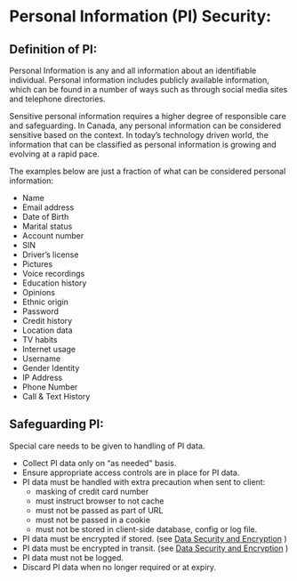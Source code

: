 # Personal Information (PI) Security:

## Definition of PI:

Personal Information is any and all information about an identifiable individual. Personal information includes publicly available information, which can be found in a number of ways such as through social media sites and telephone directories. 

Sensitive personal information requires a higher degree of responsible care and safeguarding. In Canada, any personal information can be considered sensitive based on the context.
In today’s technology driven world, the information that can be classified as personal information is growing and evolving at a rapid pace. 

The examples below are just a fraction of what can be considered personal information:

- Name
- Email address
- Date of Birth
- Marital status
- Account number
- SIN
- Driver’s license
- Pictures
- Voice recordings
- Education history
- Opinions
- Ethnic origin
- Password
- Credit history
- Location data
- TV habits
- Internet usage
- Username
- Gender Identity
- IP Address
- Phone Number
- Call & Text History

## Safeguarding PI:

Special care needs to be given to handling of PI data.
 
- Collect PI data only on “as needed" basis.
- Ensure appropriate access controls are in place for PI data.
- PI data must be handled with extra precaution when sent to client:
  - masking of credit card number
  - must instruct browser to not cache
  - must not be passed as part of URL
  - must not be passed in a cookie
  - must not be stored in client-side database, config or log file.
- PI data must be encrypted if stored. (see [Data Security and Encryption](data-security-and-encryption.md) )
- PI data must be encrypted in transit. (see [Data Security and Encryption](data-security-and-encryption.md) )
- PI data must not be logged.
- Discard PI data when no longer required or at expiry.
